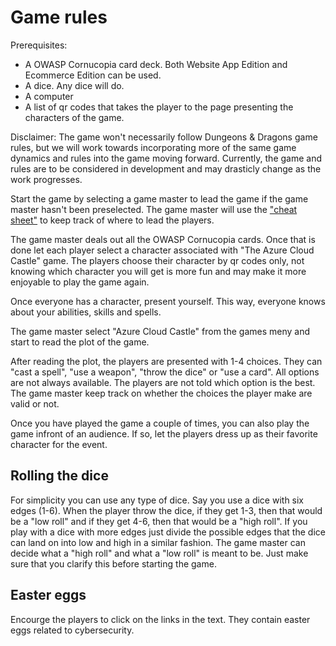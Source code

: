 # Game rules

Prerequisites:

 - A OWASP Cornucopia card deck. Both Website App Edition and Ecommerce Edition can be used.
 - A dice. Any dice will do.
 - A computer
 - A list of qr codes that takes the player to the page presenting the characters of the game.

Disclaimer: The game won't necessarily follow Dungeons & Dragons game rules, but we will work towards incorporating more of the same game dynamics and rules into the game moving forward. Currently, the game and rules are to be considered in development and may drasticly change as the work progresses.

Start the game by selecting a game master to lead the game if the game master hasn't been preselected. The game master will use the ["cheat sheet"](/cheatsheets/azure-cloud-castle) to keep track of where to lead the players.

The game master deals out all the OWASP Cornucopia cards. Once that is done let each player select a character associated with "The Azure Cloud Castle" game. The players choose their character by qr codes only, not knowing which character you will get is more fun and may make it more enjoyable to play the game again.

Once everyone has a character, present yourself. This way, everyone knows about your abilities, skills and spells.

The game master select "Azure Cloud Castle" from the games meny and start to read the plot of the game. 

After reading the plot, the players are presented with 1-4 choices.
They can "cast a spell", "use a weapon", "throw the dice" or "use a card".
All options are not always available. The players are not told which option is the best. The game master keep track on whether the choices the player make are valid or not.

Once you have played the game a couple of times, you can also play the game infront of an audience. If so, let the players dress up as their favorite character for the event.

## Rolling the dice

For simplicity you can use any type of dice. Say you use a dice with six edges (1-6). When the player throw the dice, if they get 1-3, then that would be a "low roll" and if they get 4-6, then that would be a "high roll". If you play with a dice with more edges just divide the possible edges that the dice can land on into low and high in a similar fashion. The game master can decide what a "high roll" and what a "low roll" is meant to be. Just make sure that you clarify this before starting the game.

## Easter eggs

Encourge the players to click on the links in the text. They contain easter eggs related to cybersecurity.
